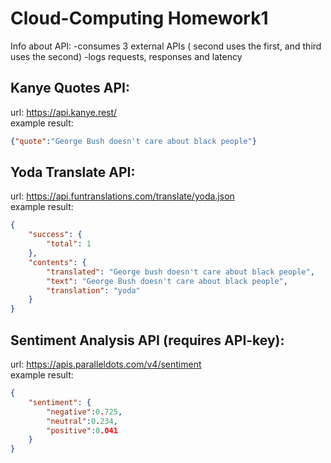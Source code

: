 # Cloud-Computing Homework1

Info about API:
-consumes 3 external APIs ( second uses the first, and third uses the second)
-logs requests, responses and latency

## Kanye Quotes API:
url: https://api.kanye.rest/  
example result:  
```json
{"quote":"George Bush doesn't care about black people"}  
```

## Yoda Translate API: 
url: https://api.funtranslations.com/translate/yoda.json  
example result:   
```json
{  
    "success": {  
        "total": 1  
    },  
    "contents": {  
        "translated": "George bush doesn't care about black people",  
        "text": "George Bush doesn't care about black people",  
        "translation": "yoda"  
    }  
}  
```

## Sentiment Analysis API (requires API-key): 
url: https://apis.paralleldots.com/v4/sentiment  
example result:
```json
{  
    "sentiment": { 
        "negative":0.725,  
        "neutral":0.234,  
        "positive":0.041  
    }  
}
```  
